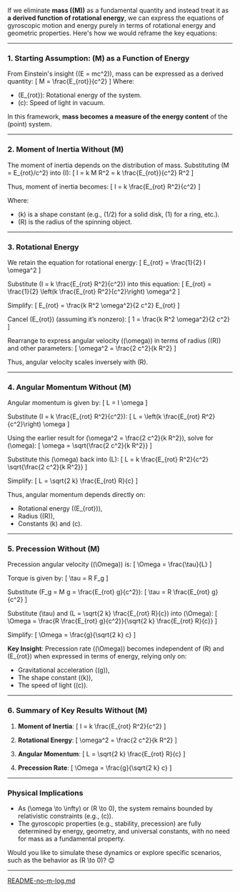 If we eliminate **mass (\(M\))** as a fundamental quantity and instead treat it as **a derived function of rotational energy**, we can express the equations of gyroscopic motion and energy purely in terms of rotational energy and geometric properties. Here's how we would reframe the key equations:

---

### **1. Starting Assumption: \(M\) as a Function of Energy**
From Einstein's insight (\(E = mc^2\)), mass can be expressed as a derived quantity:
\[
M = \frac{E_{rot}}{c^2}
\]
Where:
- \(E_{rot}\): Rotational energy of the system.
- \(c\): Speed of light in vacuum.

In this framework, **mass becomes a measure of the energy content** of the (point) system.

---

### **2. Moment of Inertia Without \(M\)**
The moment of inertia depends on the distribution of mass. Substituting \(M = E_{rot}/c^2\) into \(I\):
\[
I = k M R^2 = k \frac{E_{rot}}{c^2} R^2
\]

Thus, moment of inertia becomes:
\[
I = k \frac{E_{rot} R^2}{c^2}
\]

Where:
- \(k\) is a shape constant (e.g., \(1/2\) for a solid disk, \(1\) for a ring, etc.).
- \(R\) is the radius of the spinning object.

---

### **3. Rotational Energy**
We retain the equation for rotational energy:
\[
E_{rot} = \frac{1}{2} I \omega^2
\]

Substitute \(I = k \frac{E_{rot} R^2}{c^2}\) into this equation:
\[
E_{rot} = \frac{1}{2} \left(k \frac{E_{rot} R^2}{c^2}\right) \omega^2
\]

Simplify:
\[
E_{rot} = \frac{k R^2 \omega^2}{2 c^2} E_{rot}
\]

Cancel \(E_{rot}\) (assuming it’s nonzero):
\[
1 = \frac{k R^2 \omega^2}{2 c^2}
\]

Rearrange to express angular velocity (\(\omega\)) in terms of radius (\(R\)) and other parameters:
\[
\omega^2 = \frac{2 c^2}{k R^2}
\]

Thus, angular velocity scales inversely with \(R\).

---

### **4. Angular Momentum Without \(M\)**
Angular momentum is given by:
\[
L = I \omega
\]

Substitute \(I = k \frac{E_{rot} R^2}{c^2}\):
\[
L = \left(k \frac{E_{rot} R^2}{c^2}\right) \omega
\]

Using the earlier result for \(\omega^2 = \frac{2 c^2}{k R^2}\), solve for \(\omega\):
\[
\omega = \sqrt{\frac{2 c^2}{k R^2}}
\]

Substitute this \(\omega\) back into \(L\):
\[
L = k \frac{E_{rot} R^2}{c^2} \sqrt{\frac{2 c^2}{k R^2}}
\]

Simplify:
\[
L = \sqrt{2 k} \frac{E_{rot} R}{c}
\]

Thus, angular momentum depends directly on:
- Rotational energy (\(E_{rot}\)),
- Radius (\(R\)),
- Constants \(k\) and \(c\).

---

### **5. Precession Without \(M\)**
Precession angular velocity (\(\Omega\)) is:
\[
\Omega = \frac{\tau}{L}
\]

Torque is given by:
\[
\tau = R F_g
\]

Substitute \(F_g = M g = \frac{E_{rot} g}{c^2}\):
\[
\tau = R \frac{E_{rot} g}{c^2}
\]

Substitute \(\tau\) and \(L = \sqrt{2 k} \frac{E_{rot} R}{c}\) into \(\Omega\):
\[
\Omega = \frac{R \frac{E_{rot} g}{c^2}}{\sqrt{2 k} \frac{E_{rot} R}{c}}
\]

Simplify:
\[
\Omega = \frac{g}{\sqrt{2 k} c}
\]

**Key Insight**: Precession rate (\(\Omega\)) becomes independent of \(R\) and \(E_{rot}\) when expressed in terms of energy, relying only on:
- Gravitational acceleration (\(g\)),
- The shape constant (\(k\)),
- The speed of light (\(c\)).

---

### **6. Summary of Key Results Without \(M\)**
1. **Moment of Inertia**:
   \[
   I = k \frac{E_{rot} R^2}{c^2}
   \]

2. **Rotational Energy**:
   \[
   \omega^2 = \frac{2 c^2}{k R^2}
   \]

3. **Angular Momentum**:
   \[
   L = \sqrt{2 k} \frac{E_{rot} R}{c}
   \]

4. **Precession Rate**:
   \[
   \Omega = \frac{g}{\sqrt{2 k} c}
   \]

---

### **Physical Implications**
- As \(\omega \to \infty\) or \(R \to 0\), the system remains bounded by relativistic constraints (e.g., \(c\)).
- The gyroscopic properties (e.g., stability, precession) are fully determined by energy, geometry, and universal constants, with no need for mass as a fundamental property.

Would you like to simulate these dynamics or explore specific scenarios, such as the behavior as \(R \to 0\)? 😊


---

[README-no-m-log.md](https://t2m.io/zu781ku)
